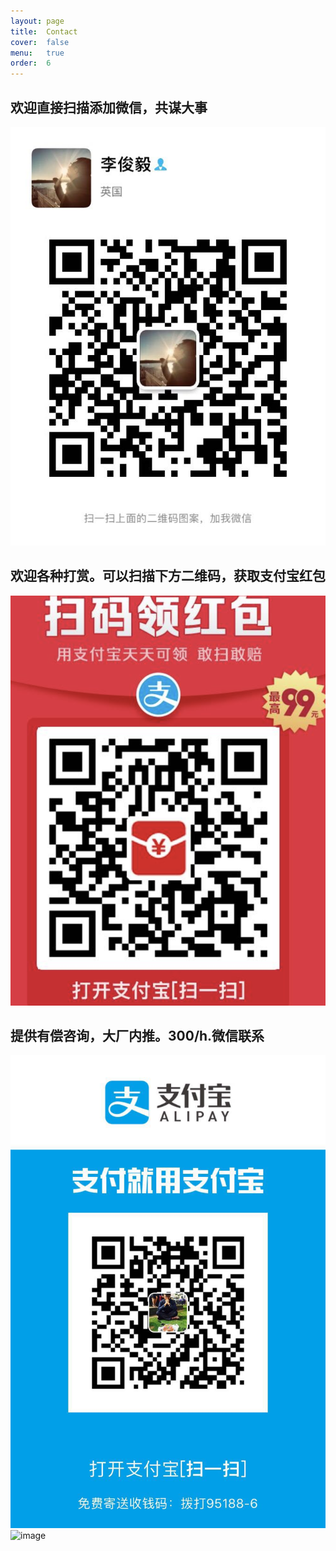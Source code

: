 ```yaml
---
layout: page
title:  Contact
cover:  false
menu:   true
order:  6
---
```


## 欢迎直接扫描添加微信，共谋大事
![image](https://raw.githubusercontent.com/DukeEnglish/Dukeenglish.github.io/master/assets/QRcode/weixinQR.jpeg)

## 欢迎各种打赏。可以扫描下方二维码，获取支付宝红包
![image](https://raw.githubusercontent.com/DukeEnglish/Dukeenglish.github.io/master/assets/QRcode/readbag.png)

## 提供有偿咨询，大厂内推。300/h.微信联系
![image](https://raw.githubusercontent.com/DukeEnglish/Dukeenglish.github.io/master/assets/QRcode/zhifubao.jpeg)
![image](https://raw.githubusercontent.com/DukeEnglish/Dukeenglish.github.io/master/assets/QRcode/weixin.jpeg)
